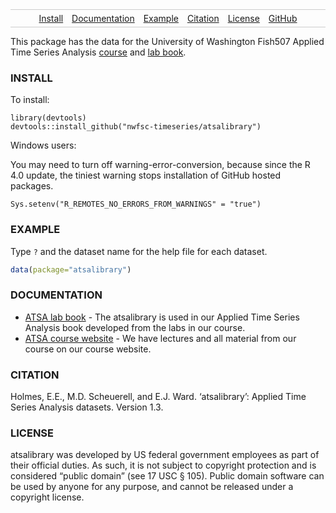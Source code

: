 <link rel="shortcut icon" href="favicon.ico" type="image/x-icon">

<style>
.nav{
    border:1px solid #ccc;
    border-width:1px 0;
    list-style:none;
    margin:0;
    padding:0;
    text-align:center;
}
.nav li{
    display:inline-block;
}
.nav a{
    display:inline-block;
    padding:5px;
}
</style>
<ul class="nav">
<li>
<a href="#install">Install</a>
</li>
<li>
<a href="#documentation">Documentation</a>
</li>
<li>
<a href="#example">Example</a>
</li>
<li>
<a href="#citation">Citation</a>
</li>
<li>
<a href="#license">License</a>
</li>
<li>
<a href="https://github.com/nwfsc-timeseries/atsalibrary">GitHub</a>
</li>
</ul>

This package has the data for the University of Washington Fish507
Applied Time Series Analysis
[course](https://nwfsc-timeseries.github.io/atsa) and [lab
book](https://nwfsc-timeseries.github.io/atsa-labs).

### INSTALL

To install:

    library(devtools)
    devtools::install_github("nwfsc-timeseries/atsalibrary")

Windows users:

You may need to turn off warning-error-conversion, because since the R
4.0 update, the tiniest warning stops installation of GitHub hosted
packages.

    Sys.setenv("R_REMOTES_NO_ERRORS_FROM_WARNINGS" = "true")

### EXAMPLE

Type `?` and the dataset name for the help file for each dataset.

``` r
data(package="atsalibrary")
```

### DOCUMENTATION

-   [ATSA lab book](https://nwfsc-timeseries.github.io/atsa-labs/) - The
    atsalibrary is used in our Applied Time Series Analysis book
    developed from the labs in our course.
-   [ATSA course website](https://nwfsc-timeseries.github.io/atsa/) - We
    have lectures and all material from our course on our course
    website.

### CITATION

Holmes, E.E., M.D. Scheuerell, and E.J. Ward. ‘atsalibrary’: Applied
Time Series Analysis datasets. Version 1.3.

### LICENSE

atsalibrary was developed by US federal government employees as part of
their official duties. As such, it is not subject to copyright
protection and is considered “public domain” (see 17 USC § 105). Public
domain software can be used by anyone for any purpose, and cannot be
released under a copyright license.
